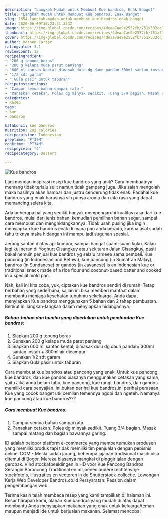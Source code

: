 ```yaml
---
description: "Langkah Mudah untuk Membuat Kue bandros, Enak Banget"
title: "Langkah Mudah untuk Membuat Kue bandros, Enak Banget"
slug: 1654-langkah-mudah-untuk-membuat-kue-bandros-enak-banget
date: 2020-06-09T16:23:31.353Z
image: https://img-global.cpcdn.com/recipes/4deaa7ae9e2552fb/751x532cq70/kue-bandros-foto-resep-utama.jpg
thumbnail: https://img-global.cpcdn.com/recipes/4deaa7ae9e2552fb/751x532cq70/kue-bandros-foto-resep-utama.jpg
cover: https://img-global.cpcdn.com/recipes/4deaa7ae9e2552fb/751x532cq70/kue-bandros-foto-resep-utama.jpg
author: Vernon Carter
ratingvalue: 3.1
reviewcount: 12
recipeingredient:
- "200 g tepung beras"
- "200 g kelapa muda parut panjang"
- "600 ml santan kental dimasak dulu dg daun pandan 300ml santan instan  300ml air dicampur"
- "1/2 sdt garam"
- " Gula pasir untuk taburan"
recipeinstructions:
- "Campur semua bahan sampai rata."
- "Panaskan cetakan. Poles dg minyak sedikit. Tuang 3/4 bagian. Masak sampai matang dan bagian bawahnya garing."
categories:
- Resep
tags:
- kue
- bandros

katakunci: kue bandros 
nutrition: 292 calories
recipecuisine: Indonesian
preptime: "PT39M"
cooktime: "PT34M"
recipeyield: "4"
recipecategory: Dessert

---
```



![Kue bandros](https://img-global.cpcdn.com/recipes/4deaa7ae9e2552fb/751x532cq70/kue-bandros-foto-resep-utama.jpg)

Lagi mencari inspirasi resep kue bandros yang unik? Cara membuatnya memang tidak terlalu sulit namun tidak gampang juga. Jika salah mengolah maka hasilnya akan hambar dan justru cenderung tidak enak. Padahal kue bandros yang enak harusnya sih punya aroma dan cita rasa yang dapat memancing selera kita.

Ada beberapa hal yang sedikit banyak mempengaruhi kualitas rasa dari kue bandros, mulai dari jenis bahan, kemudian pemilihan bahan segar, sampai cara membuat dan menghidangkannya. Tidak usah pusing jika ingin menyiapkan kue bandros enak di mana pun anda berada, karena asal sudah tahu triknya maka hidangan ini mampu jadi suguhan spesial.

Jerang santan diatas api kompor, sampai hangat suam-suam kuku. Kalau lagi kulineran di Yoghurt Cisangkuy atau sekitaran Jalan Cisangkuy, pasti bakal nemuin penjual kue bandros yg selalu rameee sama pembeli. Kue pancong (in Indonesian and Betawi), kue pancung (in Sumatran Malay), bandros (in Sundanese) or gandos (in Javanese) is an Indonesian kue or traditional snack made of a rice flour and coconut-based batter and cooked in a special mold pan.


Nah, kali ini kita coba, yuk, ciptakan kue bandros sendiri di rumah. Tetap berbahan yang sederhana, sajian ini bisa memberi manfaat dalam membantu menjaga kesehatan tubuhmu sekeluarga. Anda dapat menyiapkan Kue bandros menggunakan 5 bahan dan 2 tahap pembuatan. Berikut ini langkah-langkah dalam menyiapkan hidangannya.

<!--inarticleads1-->

##### Bahan-bahan dan bumbu yang diperlukan untuk pembuatan Kue bandros:

1. Siapkan 200 g tepung beras
1. Gunakan 200 g kelapa muda parut panjang
1. Siapkan 600 ml santan kental, dimasak dulu dg daun pandan/ 300ml santan instan + 300ml air dicampur
1. Gunakan 1/2 sdt garam
1. Siapkan  Gula pasir untuk taburan


Cara membuat kue bandros atau pancong yang enak. Untuk kue pancong, kue bandros, dan kue gandos biasanya menggunakan cetakan yang sama, yaitu Jika anda belum tahu, kue pancong, kue rangi, bandros, dan gandos memiliki cara penyajian. ini bukan perihal kue bandros,ini perihal perasaan. Kue yang cocok banget utk cemilan temennya ngopi dan ngeteh. Namanya kue pancong atau kue bandros??? 

<!--inarticleads2-->

##### Cara membuat Kue bandros:

1. Campur semua bahan sampai rata.
1. Panaskan cetakan. Poles dg minyak sedikit. Tuang 3/4 bagian. Masak sampai matang dan bagian bawahnya garing.


ID adalah pelopor platform e-commerce yang mempertemukan produsen yang memiliki produk tapi tidak memiliki tim penjualan dengan pebisnis online. COM - Meski sudah jarang, beberapa jajanan tradisional masih bisa ditemui di Bogor. Mereka biasanya mangkal di pinggir jalan dengan gerobak. Vind stockafbeeldingen in HD voor Kue Pancong Bandros Serangin Baroncong Traditional en miljoenen andere rechtenvrije stockfoto&#39;s, illustraties en vectoren in de Shutterstock-collectie. Lowongan Kerja Web Developer Bandros.co.id Persyaratan: Passion dalam pengembangan web. 

Terima kasih telah membaca resep yang kami tampilkan di halaman ini. Besar harapan kami, olahan Kue bandros yang mudah di atas dapat membantu Anda menyiapkan makanan yang enak untuk keluarga/teman maupun menjadi ide untuk berjualan makanan. Selamat mencoba!
